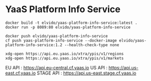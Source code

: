 # YaaS Platform Info Service

~~~~
docker build -t elvido/yaas-platform-info-service:latest .
docker run -p 8089:80 elvido/yaas-platform-info-service

docker push elvido/yaas-platform-info-service
cf push yaas-platform-info-service --docker-image elvido/yaas-platform-info-service:1.2 --health-check-type none

xdg-open https://api.eu.yaas.io/xtra/ypis/v1/regions
xdg-open https://api.eu.yaas.io/xtra/ypis/v1/markets
~~~~

EU API      : https://api.eu-central.cf.yaas.io
US API      : https://api.us-east.cf.yaas.io
STAGE API   : https://api.us-east.stage.cf.yaas.io

